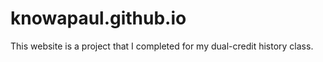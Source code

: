 # knowapaul.github.io

This website is a project that I completed for my dual-credit history class.
